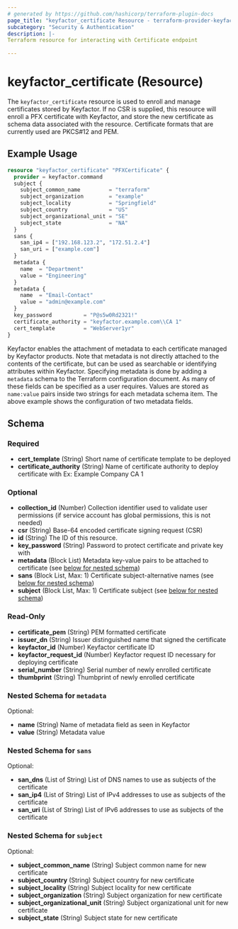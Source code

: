 ```yaml
---
# generated by https://github.com/hashicorp/terraform-plugin-docs
page_title: "keyfactor_certificate Resource - terraform-provider-keyfactor"
subcategory: "Security & Authentication"
description: |-
Terraform resource for interacting with Certificate endpoint
  
---
```


# keyfactor_certificate (Resource)
The ```keyfactor_certificate``` resource is used to enroll and
manage certificates stored by Keyfactor. If no CSR is supplied,
this resource will enroll a PFX certificate with Keyfactor, and
store the new certificate as schema data associated with the
resource. Certificate formats that are currently used are PKCS#12
and PEM.

## Example Usage
```terraform
resource "keyfactor_certificate" "PFXCertificate" {
  provider = keyfactor.command
  subject {
    subject_common_name         = "terraform"
    subject_organization        = "example"
    subject_locality            = "Springfield"
    subject_country             = "US"
    subject_organizational_unit = "SE"
    subject_state               = "NA"
  }
  sans {
    san_ip4 = ["192.168.123.2", "172.51.2.4"]
    san_uri = ["example.com"]
  }
  metadata {
    name  = "Department"
    value = "Engineering"
  }
  metadata {
    name  = "Email-Contact"
    value = "admin@example.com"
  }
  key_password          = "P@s5w0Rd2321!"
  certificate_authority = "keyfactor.example.com\\CA 1"
  cert_template         = "WebServer1yr"
}
```

Keyfactor enables the attachment of metadata to each certificate
managed by Keyfactor products. Note that metadata is not directly
attached to the contents of the certificate, but can be used as
searchable or identifying attributes within Keyfactor. Specifying
metadata is done by adding a ```metadata``` schema to the Terraform
configuration document. As many of these fields can be specified
as a user requires. Values are stored as ```name:value``` pairs
inside two strings for each metadata schema item. The above example
shows the configuration of two metadata fields.

<!-- schema generated by tfplugindocs -->
## Schema

### Required

- **cert_template** (String) Short name of certificate template to be deployed
- **certificate_authority** (String) Name of certificate authority to deploy certificate with Ex: Example Company CA 1

### Optional

- **collection_id** (Number) Collection identifier used to validate user permissions (if service account has global permissions, this is not needed)
- **csr** (String) Base-64 encoded certificate signing request (CSR)
- **id** (String) The ID of this resource.
- **key_password** (String) Password to protect certificate and private key with
- **metadata** (Block List) Metadata key-value pairs to be attached to certificate (see [below for nested schema](#nestedblock--metadata))
- **sans** (Block List, Max: 1) Certificate subject-alternative names (see [below for nested schema](#nestedblock--sans))
- **subject** (Block List, Max: 1) Certificate subject (see [below for nested schema](#nestedblock--subject))

### Read-Only

- **certificate_pem** (String) PEM formatted certificate
- **issuer_dn** (String) Issuer distinguished name that signed the certificate
- **keyfactor_id** (Number) Keyfactor certificate ID
- **keyfactor_request_id** (Number) Keyfactor request ID necessary for deploying certificate
- **serial_number** (String) Serial number of newly enrolled certificate
- **thumbprint** (String) Thumbprint of newly enrolled certificate

<a id="nestedblock--metadata"></a>
### Nested Schema for `metadata`

Optional:

- **name** (String) Name of metadata field as seen in Keyfactor
- **value** (String) Metadata value


<a id="nestedblock--sans"></a>
### Nested Schema for `sans`

Optional:

- **san_dns** (List of String) List of DNS names to use as subjects of the certificate
- **san_ip4** (List of String) List of IPv4 addresses to use as subjects of the certificate
- **san_uri** (List of String) List of IPv6 addresses to use as subjects of the certificate


<a id="nestedblock--subject"></a>
### Nested Schema for `subject`

Optional:

- **subject_common_name** (String) Subject common name for new certificate
- **subject_country** (String) Subject country for new certificate
- **subject_locality** (String) Subject locality for new certificate
- **subject_organization** (String) Subject organization for new certificate
- **subject_organizational_unit** (String) Subject organizational unit for new certificate
- **subject_state** (String) Subject state for new certificate


